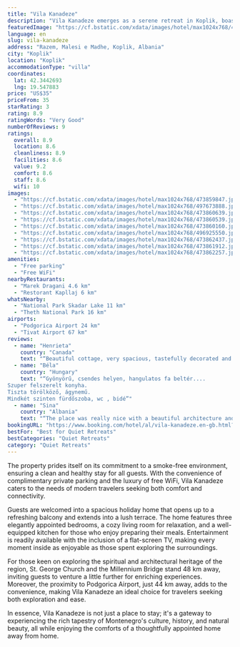 ```yaml
---
title: "Vila Kanadeze"
description: "Vila Kanadeze emerges as a serene retreat in Koplik, boasting picturesque garden views and a prime location just a stone's throw away from some of Montenegro's most significant landmarks."
featuredImage: "https://cf.bstatic.com/xdata/images/hotel/max1024x768/473859847.jpg?k=fa369d39fd07e56e413e73f511a6c05ced8bef1e8591ae78e020cb3bf2f6f579&o=&hp=1"
language: en
slug: vila-kanadeze
address: "Razem, Malesi e Madhe, Koplik, Albania"
city: "Koplik"
location: "Koplik"
accommodationType: "villa"
coordinates:
  lat: 42.3442693
  lng: 19.547883
price: "US$35"
priceFrom: 35
starRating: 3
rating: 8.9
ratingWords: "Very Good"
numberOfReviews: 9
ratings:
  overall: 8.9
  location: 8.6
  cleanliness: 8.9
  facilities: 8.6
  value: 9.2
  comfort: 8.6
  staff: 8.6
  wifi: 10
images:
  - "https://cf.bstatic.com/xdata/images/hotel/max1024x768/473859847.jpg?k=fa369d39fd07e56e413e73f511a6c05ced8bef1e8591ae78e020cb3bf2f6f579&o=&hp=1"
  - "https://cf.bstatic.com/xdata/images/hotel/max1024x768/497673888.jpg?k=a2d227220f4e6412d5cabd17f8bb636b073ba9e019352f26354348796f33afd0&o=&hp=1"
  - "https://cf.bstatic.com/xdata/images/hotel/max1024x768/473860639.jpg?k=4022c691f0c4292ad115cbd7dcdcdaef1550b5b7e771260e826817fb20785c96&o=&hp=1"
  - "https://cf.bstatic.com/xdata/images/hotel/max1024x768/473860539.jpg?k=d82701e75fafbea5322bd9ce65be8b7e4b5a7fb110a15a1ff92971110ceeb9d7&o=&hp=1"
  - "https://cf.bstatic.com/xdata/images/hotel/max1024x768/473860160.jpg?k=54464c4f166c4b06069cad893f726632d82fab41fa49ebe3696cb6c992313d94&o=&hp=1"
  - "https://cf.bstatic.com/xdata/images/hotel/max1024x768/496925550.jpg?k=f162c010a91b242f9aad686a55c3285d9b339392f8ac75acc8cc9691c0af1ef1&o=&hp=1"
  - "https://cf.bstatic.com/xdata/images/hotel/max1024x768/473862437.jpg?k=671a4f617540508921550ff3840deb4f1bb6af6b64088b3fb8adcff669aa4bfe&o=&hp=1"
  - "https://cf.bstatic.com/xdata/images/hotel/max1024x768/473861912.jpg?k=8ec2794c343ec67fd3976cd6af1f4c2824f0044f09dbc41fb78135e7906fe1c9&o=&hp=1"
  - "https://cf.bstatic.com/xdata/images/hotel/max1024x768/473862257.jpg?k=271f835f8bd9d79d4287f00a0696527dead9cb3f68278399cd570a9084535a55&o=&hp=1"
amenities:
  - "Free parking"
  - "Free WiFi"
nearbyRestaurants:
  - "Marek Dragani 4.6 km"
  - "Restorant Kapllaj 6 km"
whatsNearby:
  - "National Park Skadar Lake 11 km"
  - "Theth National Park 16 km"
airports:
  - "Podgorica Airport 24 km"
  - "Tivat Airport 67 km"
reviews:
  - name: "Henrieta"
    country: "Canada"
    text: "“Beautiful cottage, very spacious, tastefully decorated and with all the amenities, including an outdoors bbq area. Extra comfortable beds and linens. The hosts were amazing, they gave us precise location and check-in instructions, as well as tips...”"
  - name: "Béla"
    country: "Hungary"
    text: "“Gyönyörű, csendes helyen, hangulatos fa beltér....
Szuper felszerelt konyha.
Tiszta törölköző, ágynemű.
Mindkét szinten fürdőszoba, wc , bidé”"
  - name: "Sina"
    country: "Albania"
    text: "“The place was really nice with a beautiful architecture and well located near the fascinating landscapes of Razem. The living room had a lot of space and its best attribute was the fireplace where we spent most of our time. The bed rooms were...”"
bookingURL: "https://www.booking.com/hotel/al/vila-kanadeze.en-gb.html?aid=8035640"
bestFor: "Best for Quiet Retreats"
bestCategories: "Quiet Retreats"
category: "Quiet Retreats"
---
```


The property prides itself on its commitment to a smoke-free environment, ensuring a clean and healthy stay for all guests. With the convenience of complimentary private parking and the luxury of free WiFi, Vila Kanadeze caters to the needs of modern travelers seeking both comfort and connectivity.

Guests are welcomed into a spacious holiday home that opens up to a refreshing balcony and extends into a lush terrace. The home features three elegantly appointed bedrooms, a cozy living room for relaxation, and a well-equipped kitchen for those who enjoy preparing their meals. Entertainment is readily available with the inclusion of a flat-screen TV, making every moment inside as enjoyable as those spent exploring the surroundings.

For those keen on exploring the spiritual and architectural heritage of the region, St. George Church and the Millennium Bridge stand 48 km away, inviting guests to venture a little further for enriching experiences. Moreover, the proximity to Podgorica Airport, just 44 km away, adds to the convenience, making Vila Kanadeze an ideal choice for travelers seeking both exploration and ease.

In essence, Vila Kanadeze is not just a place to stay; it's a gateway to experiencing the rich tapestry of Montenegro's culture, history, and natural beauty, all while enjoying the comforts of a thoughtfully appointed home away from home.